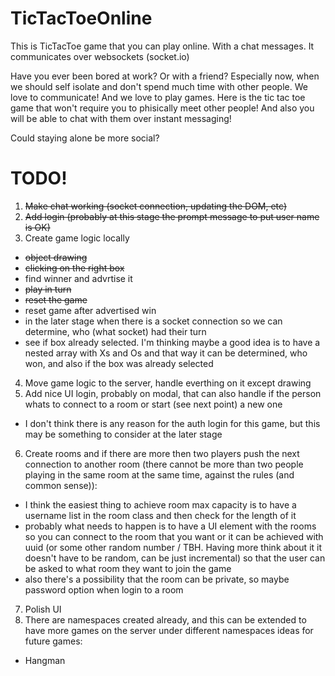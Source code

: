 # TicTacToeOnline
This is TicTacToe game that you can play online. With a chat messages. It communicates over websockets (socket.io)


Have you ever been bored at work? Or with a friend? Especially now, when we should self isolate and don't spend much time with other people. We love to communicate! And we love to play games. Here is the tic tac toe game that won't require you to phisically meet other people! And also you will be able to chat with them over instant messaging! 

Could staying alone be more social?


# TODO!
 1. ~~Make chat working (socket connection, updating the DOM, etc)~~
 2. ~~Add login (probably at this stage the prompt message to put user name is OK)~~
 3. Create game logic locally 
  * ~~object drawing~~
  * ~~clicking on the right box~~ 
  * find winner and advrtise it
  * ~~play in turn~~
  * ~~reset the game~~
  * reset game after advertised win 
  * in the later stage when there is a socket connection so we can determine, who (what socket) had their turn
  * see if box already selected. I'm thinking maybe a good idea is to have a nested array with Xs and Os and that way it can be determined, who won, and also if the box was already selected
 4. Move game logic to the server, handle everthing on it except drawing
 5. Add nice UI login, probably on modal, that can also handle if the person whats to connect to a room or start (see next point) a new one
  * I don't think there is any reason for the auth login for this game, but this may be something to consider at the later stage 
 6. Create rooms and if there are more then two players push the next connection to another room (there cannot be more than two people playing in the same room at the same time, against the rules (and common sense)):
  * I think the easiest thing to achieve room max capacity is to have a username list in the room class and then check for the length of it
  * probably what needs to happen is to have a UI element with the rooms so you can connect to the room that you want or it can be achieved with uuid (or some other random number / TBH. Having more think about it it doesn't have to be random, can be just incremental) so that the user can be asked to what room they want to join the game
  * also there's a possibility that the room can be private, so maybe password option when login to a room
 7. Polish UI
 8. There are namespaces created already, and this can be extended to have more games on the server under different namespaces ideas for future games:
  * Hangman
  
 
